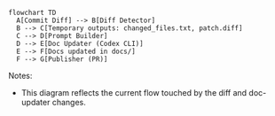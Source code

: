 ```mermaid
flowchart TD
  A[Commit Diff] --> B[Diff Detector]
  B --> C[Temporary outputs: changed_files.txt, patch.diff]
  C --> D[Prompt Builder]
  D --> E[Doc Updater (Codex CLI)]
  E --> F[Docs updated in docs/]
  F --> G[Publisher (PR)]
```

Notes:
- This diagram reflects the current flow touched by the diff and doc-updater changes.


